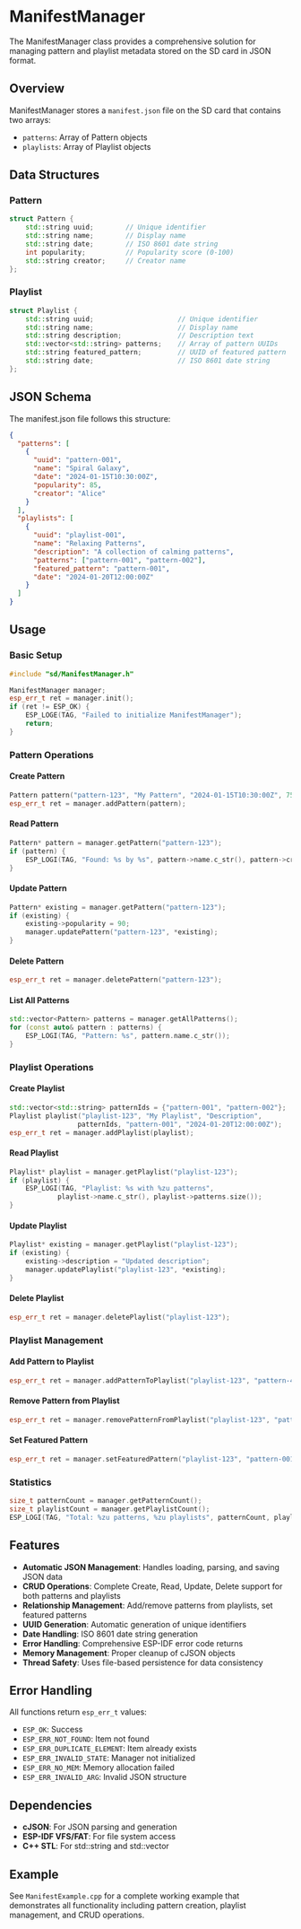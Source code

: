 # ManifestManager

The ManifestManager class provides a comprehensive solution for managing pattern and playlist metadata stored on the SD card in JSON format.

## Overview

ManifestManager stores a `manifest.json` file on the SD card that contains two arrays:

- `patterns`: Array of Pattern objects
- `playlists`: Array of Playlist objects

## Data Structures

### Pattern

```cpp
struct Pattern {
    std::string uuid;        // Unique identifier
    std::string name;        // Display name
    std::string date;        // ISO 8601 date string
    int popularity;          // Popularity score (0-100)
    std::string creator;     // Creator name
};
```

### Playlist

```cpp
struct Playlist {
    std::string uuid;                     // Unique identifier
    std::string name;                     // Display name
    std::string description;              // Description text
    std::vector<std::string> patterns;    // Array of pattern UUIDs
    std::string featured_pattern;         // UUID of featured pattern
    std::string date;                     // ISO 8601 date string
};
```

## JSON Schema

The manifest.json file follows this structure:

```json
{
  "patterns": [
    {
      "uuid": "pattern-001",
      "name": "Spiral Galaxy",
      "date": "2024-01-15T10:30:00Z",
      "popularity": 85,
      "creator": "Alice"
    }
  ],
  "playlists": [
    {
      "uuid": "playlist-001",
      "name": "Relaxing Patterns",
      "description": "A collection of calming patterns",
      "patterns": ["pattern-001", "pattern-002"],
      "featured_pattern": "pattern-001",
      "date": "2024-01-20T12:00:00Z"
    }
  ]
}
```

## Usage

### Basic Setup

```cpp
#include "sd/ManifestManager.h"

ManifestManager manager;
esp_err_t ret = manager.init();
if (ret != ESP_OK) {
    ESP_LOGE(TAG, "Failed to initialize ManifestManager");
    return;
}
```

### Pattern Operations

#### Create Pattern

```cpp
Pattern pattern("pattern-123", "My Pattern", "2024-01-15T10:30:00Z", 75, "John");
esp_err_t ret = manager.addPattern(pattern);
```

#### Read Pattern

```cpp
Pattern* pattern = manager.getPattern("pattern-123");
if (pattern) {
    ESP_LOGI(TAG, "Found: %s by %s", pattern->name.c_str(), pattern->creator.c_str());
}
```

#### Update Pattern

```cpp
Pattern* existing = manager.getPattern("pattern-123");
if (existing) {
    existing->popularity = 90;
    manager.updatePattern("pattern-123", *existing);
}
```

#### Delete Pattern

```cpp
esp_err_t ret = manager.deletePattern("pattern-123");
```

#### List All Patterns

```cpp
std::vector<Pattern> patterns = manager.getAllPatterns();
for (const auto& pattern : patterns) {
    ESP_LOGI(TAG, "Pattern: %s", pattern.name.c_str());
}
```

### Playlist Operations

#### Create Playlist

```cpp
std::vector<std::string> patternIds = {"pattern-001", "pattern-002"};
Playlist playlist("playlist-123", "My Playlist", "Description",
                 patternIds, "pattern-001", "2024-01-20T12:00:00Z");
esp_err_t ret = manager.addPlaylist(playlist);
```

#### Read Playlist

```cpp
Playlist* playlist = manager.getPlaylist("playlist-123");
if (playlist) {
    ESP_LOGI(TAG, "Playlist: %s with %zu patterns",
            playlist->name.c_str(), playlist->patterns.size());
}
```

#### Update Playlist

```cpp
Playlist* existing = manager.getPlaylist("playlist-123");
if (existing) {
    existing->description = "Updated description";
    manager.updatePlaylist("playlist-123", *existing);
}
```

#### Delete Playlist

```cpp
esp_err_t ret = manager.deletePlaylist("playlist-123");
```

### Playlist Management

#### Add Pattern to Playlist

```cpp
esp_err_t ret = manager.addPatternToPlaylist("playlist-123", "pattern-456");
```

#### Remove Pattern from Playlist

```cpp
esp_err_t ret = manager.removePatternFromPlaylist("playlist-123", "pattern-456");
```

#### Set Featured Pattern

```cpp
esp_err_t ret = manager.setFeaturedPattern("playlist-123", "pattern-001");
```

### Statistics

```cpp
size_t patternCount = manager.getPatternCount();
size_t playlistCount = manager.getPlaylistCount();
ESP_LOGI(TAG, "Total: %zu patterns, %zu playlists", patternCount, playlistCount);
```

## Features

- **Automatic JSON Management**: Handles loading, parsing, and saving JSON data
- **CRUD Operations**: Complete Create, Read, Update, Delete support for both patterns and playlists
- **Relationship Management**: Add/remove patterns from playlists, set featured patterns
- **UUID Generation**: Automatic generation of unique identifiers
- **Date Handling**: ISO 8601 date string generation
- **Error Handling**: Comprehensive ESP-IDF error code returns
- **Memory Management**: Proper cleanup of cJSON objects
- **Thread Safety**: Uses file-based persistence for data consistency

## Error Handling

All functions return `esp_err_t` values:

- `ESP_OK`: Success
- `ESP_ERR_NOT_FOUND`: Item not found
- `ESP_ERR_DUPLICATE_ELEMENT`: Item already exists
- `ESP_ERR_INVALID_STATE`: Manager not initialized
- `ESP_ERR_NO_MEM`: Memory allocation failed
- `ESP_ERR_INVALID_ARG`: Invalid JSON structure

## Dependencies

- **cJSON**: For JSON parsing and generation
- **ESP-IDF VFS/FAT**: For file system access
- **C++ STL**: For std::string and std::vector

## Example

See `ManifestExample.cpp` for a complete working example that demonstrates all functionality including pattern creation, playlist management, and CRUD operations.
